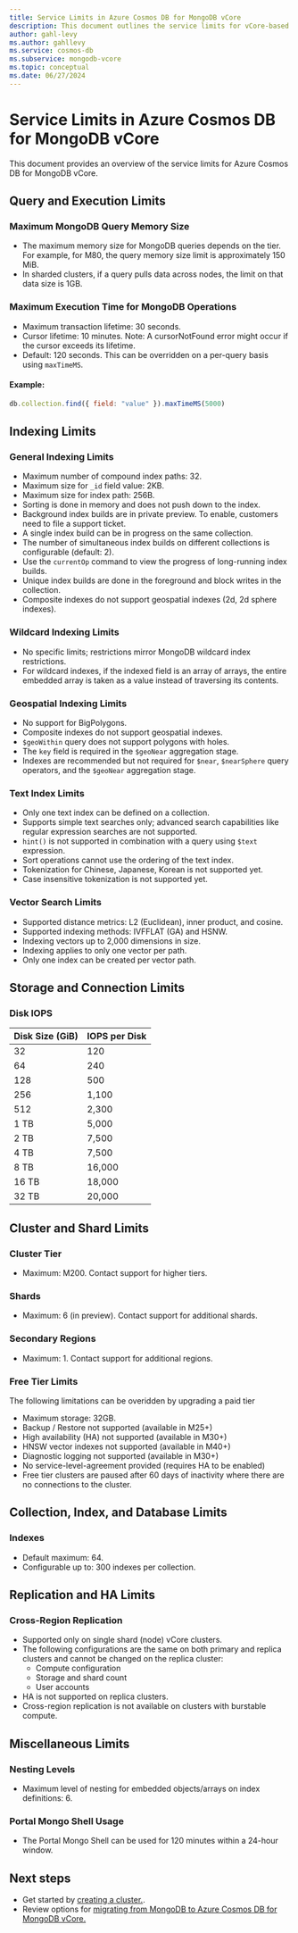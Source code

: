 ```yaml
---
title: Service Limits in Azure Cosmos DB for MongoDB vCore
description: This document outlines the service limits for vCore-based Azure Cosmos DB for MongoDB.
author: gahl-levy
ms.author: gahllevy
ms.service: cosmos-db
ms.subservice: mongodb-vcore
ms.topic: conceptual
ms.date: 06/27/2024
---
```


# Service Limits in Azure Cosmos DB for MongoDB vCore

This document provides an overview of the service limits for Azure Cosmos DB for MongoDB vCore.

## Query and Execution Limits

### Maximum MongoDB Query Memory Size
- The maximum memory size for MongoDB queries depends on the tier. For example, for M80, the query memory size limit is approximately 150 MiB.
- In sharded clusters, if a query pulls data across nodes, the limit on that data size is 1GB.

### Maximum Execution Time for MongoDB Operations
- Maximum transaction lifetime: 30 seconds.
- Cursor lifetime: 10 minutes. Note: A cursorNotFound error might occur if the cursor exceeds its lifetime.
- Default: 120 seconds. This can be overridden on a per-query basis using `maxTimeMS`.
#### Example:
```javascript
db.collection.find({ field: "value" }).maxTimeMS(5000)
```

## Indexing Limits

### General Indexing Limits
- Maximum number of compound index paths: 32.
- Maximum size for `_id` field value: 2KB.
- Maximum size for index path: 256B.
- Sorting is done in memory and does not push down to the index.
- Background index builds are in private preview. To enable, customers need to file a support ticket.
- A single index build can be in progress on the same collection.
- The number of simultaneous index builds on different collections is configurable (default: 2).
- Use the `currentOp` command to view the progress of long-running index builds.
- Unique index builds are done in the foreground and block writes in the collection.
- Composite indexes do not support geospatial indexes (2d, 2d sphere indexes).

### Wildcard Indexing Limits
- No specific limits; restrictions mirror MongoDB wildcard index restrictions.
- For wildcard indexes, if the indexed field is an array of arrays, the entire embedded array is taken as a value instead of traversing its contents.

### Geospatial Indexing Limits
- No support for BigPolygons.
- Composite indexes do not support geospatial indexes.
- `$geoWithin` query does not support polygons with holes.
- The `key` field is required in the `$geoNear` aggregation stage.
- Indexes are recommended but not required for `$near`, `$nearSphere` query operators, and the `$geoNear` aggregation stage.

### Text Index Limits
- Only one text index can be defined on a collection.
- Supports simple text searches only; advanced search capabilities like regular expression searches are not supported.
- `hint()` is not supported in combination with a query using `$text` expression.
- Sort operations cannot use the ordering of the text index.
- Tokenization for Chinese, Japanese, Korean is not supported yet.
- Case insensitive tokenization is not supported yet.

### Vector Search Limits
- Supported distance metrics: L2 (Euclidean), inner product, and cosine.
- Supported indexing methods: IVFFLAT (GA) and HSNW.
- Indexing vectors up to 2,000 dimensions in size.
- Indexing applies to only one vector per path.
- Only one index can be created per vector path.

## Storage and Connection Limits

### Disk IOPS
| Disk Size (GiB) | IOPS per Disk |
|-----------------|---------------|
| 32              | 120           |
| 64              | 240           |
| 128             | 500           |
| 256             | 1,100         |
| 512             | 2,300         |
| 1 TB            | 5,000         |
| 2 TB            | 7,500         |
| 4 TB            | 7,500         |
| 8 TB            | 16,000        |
| 16 TB           | 18,000        |
| 32 TB           | 20,000        |

## Cluster and Shard Limits

### Cluster Tier
- Maximum: M200. Contact support for higher tiers.

### Shards
- Maximum: 6 (in preview). Contact support for additional shards.

### Secondary Regions
- Maximum: 1. Contact support for additional regions.

### Free Tier Limits
The following limitations can be overidden by upgrading a paid tier
- Maximum storage: 32GB.
- Backup / Restore not supported (available in M25+)
- High availability (HA) not supported (available in M30+)
- HNSW vector indexes not supported (available in M40+)
- Diagnostic logging not supported (available in M30+)
- No service-level-agreement provided (requires HA to be enabled)
- Free tier clusters are paused after 60 days of inactivity where there are no connections to the cluster.

## Collection, Index, and Database Limits

### Indexes
- Default maximum: 64.
- Configurable up to: 300 indexes per collection.

## Replication and HA Limits

### Cross-Region Replication
- Supported only on single shard (node) vCore clusters.
- The following configurations are the same on both primary and replica clusters and cannot be changed on the replica cluster:
  - Compute configuration
  - Storage and shard count
  - User accounts
- HA is not supported on replica clusters.
- Cross-region replication is not available on clusters with burstable compute.

## Miscellaneous Limits

### Nesting Levels
- Maximum level of nesting for embedded objects/arrays on index definitions: 6.

### Portal Mongo Shell Usage
- The Portal Mongo Shell can be used for 120 minutes within a 24-hour window.

## Next steps

- Get started by [creating a cluster.](quickstart-portal.md).
- Review options for [migrating from MongoDB to Azure Cosmos DB for MongoDB vCore.](migration-options.md)



